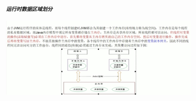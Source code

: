 ##### 运行时数据区域划分

![avatar](https://github.com/xiaoxiaoleng/typora/blob/master/image/java/33E91BD4-8569-4972-8174-3D3F265ACD5E.png)